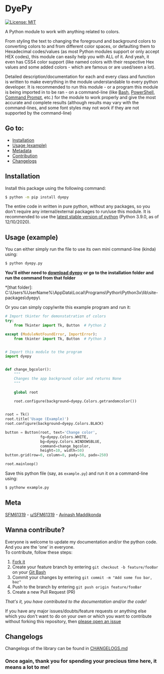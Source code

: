 # DyePy

[![License: MIT](https://img.shields.io/badge/License-MIT-yellow.svg)](https://opensource.org/licenses/MIT "MIT License")  

A Python module to work with anything related to colors.  
  
From styling the text to changing the foreground and background colors to converting colors to and from different color spaces, or defaulting them to Hexadecimal codes/values (as most Python modules support or only accept HEX codes), this module can easily help you with ALL of it. And yeah, it even has CSS4 color support (like named colors with their respective Hex values and some added colors - which are famous or are used/seen a lot).  
  
Detailed description/documentation for each and every class and function is written to make everything in the module understandable to every python developer. It is recommended to run this module - or a program this module is being imported in to be ran - on a command-line (like [Bash](http://ftp.gnu.org/gnu/bash/bash-5.0.tar.gz "Bourne Again SHell (BASH)"), [PowerShell](https://github.com/PowerShell/PowerShell/releases "Windows PowerShell 7"), [Command Prompt](https://www.google.com/url?sa=t&rct=j&q=&esrc=s&source=web&cd=&cad=rja&uact=8&ved=2ahUKEwjDyuXTzIbqAhWzQjABHbOABRMQFjANegQIAhAB&url=https%3A%2F%2Fen.wikipedia.org%2Fwiki%2FCmd.exe&usg=AOvVaw20rJophR24-G5GxhuDu-nd "Command Prompt"), etc.) for the module to work properly and give the most accurate and complete results (although results may vary with the command-lines, and some font styles may not work if they are not supported by the command-line)  
  
## Go to:

 - [Installation](#installation "Installation")  
 - [Usage (example)](#usage-example "Usage")
 - [Metadata](#meta "Meta")
 - [Contribution](#wanna-contribute "Contribute")
 - [Changelogs](#changelogs "Changelogs")
  
## Installation

Install this package using the following command:  
```bash
$ python -m pip install dyepy
```  

The entire code in written in pure python, without any packages, so you don't require any internal/external packages to run/use this module.
It is recommended to use the [latest stable version of python](https://www.python.org/ftp/python/3.9.0/python-3.9.0.exe "Click to download") (Python 3.9.0, as of 12/10/2020).  
  
## Usage (example)

You can either simply run the file to use its own mini command-line (kinda) using:
```bash
$ python dyepy.py
```  

__You'll either need to [download dyepy](https://github.com/SFM61319/DyePy/archive/master.zip) or go to the installation folder and run the command from that folder__  

*[that folder]: C:\Users\%UserName%\AppData\Local\Programs\Python\Python3x\lib\site-packages\dyepy\
  
Or you can simply copy/write this example program and run it:  

```python
# Import tkinter for demonstatration of colors
try:
    from Tkinter import Tk, Button  # Python 2

except (ModuleNotFoundError, ImportError):
    from tkinter import Tk, Button  # Python 3


# Import this module to the program
import dyepy


def change_bgcolor():
    """
    Changes the app background color and returns None
    """
    
    global root
    
    root.configure(background=dyepy.Colors.getrandomcolor())


root = Tk()
root.title('Usage (Example)')
root.configure(background=dyepy.Colors.BLACK)

button = Button(root, text='Change color',
                fg=dyepy.Colors.WHITE,
                bg=dyepy.Colors.WINDOWSBLUE,
                command=change_bgcolor,
                height=10, width=50)
button.grid(row=0, column=0, pady=50, padx=250)

root.mainloop()
```  

Save this python file (say, as `example.py`) and run it on a command-line using:  
```bash
$ pythonw example.py
```  
  
## Meta

[SFM61319](https://github.com/SFM61319 "My GitHub") - [u/SFM61319](https://www.reddit.com/user/SFM61319 "Yes, I'm a Redditor") - [Avinash Maddikonda](mailto:svasssakavi@gmail.com "Send a mail")  
  
## Wanna contribute?

Everyone is welcome to update my documentation and/or the python code. And you are the 'one' in everyone.  
To contribute, follow these steps:  
 1. [Fork it](https://github.com/SFM61319/dyepy/fork "Click to fork!")  
 2. Create your feature branch by entering `git checkout -b feature/fooBar` on your [Git Bash](https://git-scm.com/download/win "Click to download")  
 3. Commit your changes by entering `git commit -m "Add some foo bar, baz"`  
 4. Push to the branch by entering `git push origin feature/fooBar`  
 5. Create a new Pull Request (PR)  
  
*That's it, you have contributed to the documentation and/or the code!*  
  
If you have any major issues/doubts/feature requests or anything else which you don't want to do on your own or which you want to contribute without forking this repository, then [please open an issue](https://github.com/SFM61319/dyepy/issues/new/choose "Open issue")  
  
## Changelogs

Changelogs of the library can be found in [CHANGELOGS.md](https://github.com/SFM61319/DyePy/blob/master/CHANGELOG.md "CHANGELOGS")  
  
### Once again, thank you for spending your precious time here, it means a lot to me!

